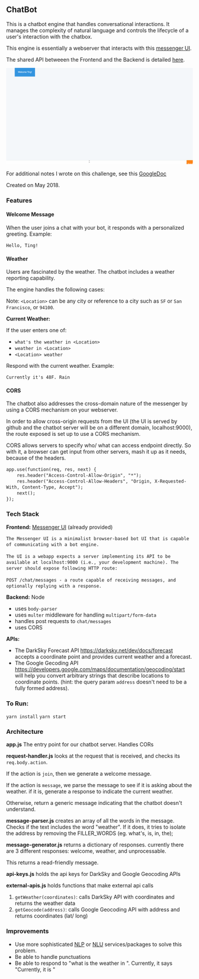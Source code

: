 ## ChatBot
This is a chatbot engine that handles conversational interactions. It manages the complexity of natural language and controls the lifecycle of a user's interaction with the chatbox. 

This engine is essentially a webserver that interacts with this [messenger UI](http://hipmunk.github.io/hipproblems/lessenger/).

The shared API betweeen the Frontend and the Backend is detailed [here](https://github.com/Hipmunk/hipproblems/blob/master/lessenger/api.md).

![screenshot](screenshot.gif)

For additional notes I wrote on this challenge, see this [GoogleDoc](https://docs.google.com/document/d/1W5P2cfaD_CKF5vIuzAhhq2gaSftE2WU13imUsKgqNRQ/edit#)

Created on May 2018.

### Features
#### Welcome Message

When the user joins a chat with your bot, it responds with a personalized greeting. Example:
```
Hello, Ting!
```

#### Weather

Users are fascinated by the weather. The chatbot includes a weather reporting capability.

The engine handles the following cases:

Note: `<Location>` can be any city or reference to a city such as `SF` or `San Francisco`, or `94100`.

**Current Weather:**

If the user enters one of:
* `what's the weather in <Location>`
* `weather in <Location>`
* `<Location> weather`

Respond with the current weather. Example:
```
Currently it's 48F. Rain
```

#### CORS
The chatbot also addresses the cross-domain nature of the messenger by using a CORS mechanism on your webserver.

In order to allow cross-origin requests from the UI (the UI is served by github and the chatbot server will be on a different domain, localhost:9000), the route exposed is set up to use a CORS mechanism.

CORS allows servers to specify who/ what can access endpoint directly. So with it, a browser can get input from other servers, mash it up as it needs, because of the headers.

```
app.use(function(req, res, next) {
    res.header("Access-Control-Allow-Origin", "*");
    res.header("Access-Control-Allow-Headers", "Origin, X-Requested-With, Content-Type, Accept");
    next();
});
```

### Tech Stack
**Frontend:** [Messenger UI](http://hipmunk.github.io/hipproblems/lessenger/) (already provided)

```
The Messenger UI is a minimalist browser-based bot UI that is capable of communicating with a bot engine.

The UI is a webapp expects a server implementing its API to be available at localhost:9000 (i.e., your development machine). The server should expose following HTTP route:

POST /chat/messages - a route capable of receiving messages, and optionally replying with a response.
```

**Backend:** Node
* uses `body-parser` 
* uses `multer` middleware for handling `multipart/form-data`
* handles post requests to `chat/messages`
* uses CORS

**APIs:**
* The DarkSky Forecast API https://darksky.net/dev/docs/forecast accepts a coordinate point and provides current weather and a forecast.
* The Google Gecoding API https://developers.google.com/maps/documentation/geocoding/start will help you convert arbitrary strings that describe locations to coordinate points. (hint: the query param `address` doesn't need to be a fully formed address).

### To Run:
`yarn install`
`yarn start`

### Architecture
**app.js**
The entry point for our chatbot server. Handles CORs

**request-handler.js**
looks at the request that is received, and checks its `req.body.action`. 

If the action is `join`, then we generate a welcome message.

If the action is `message`, we parse the message to see if it is asking about the weather. if it is, generate a response to indicate the current weather.

Otherwise, return a generic message indicating that the chatbot doesn't understand.

**message-parser.js**
creates an array of all the words in the message. Checks if the text includes the word "weather". If it does, it tries to isolate the address by removing the FILLER_WORDS (eg. what's, is, in, the);

**message-generator.js**
returns a dictionary of responses. currently there are 3 different responses: welcome, weather, and unprocessable. 

This returns a read-friendly message.

**api-keys.js**
holds the api keys for DarkSky and Google Geocoding APIs

**external-apis.js**
holds functions that make external api calls
1. `getWeather(coordinates)`: calls DarkSky API with coordinates and returns the weather data
2. `getGeocode(address)`: calls Google Geocoding API with address and returns coordinates (lat/ long)


### Improvements
- Use more sophisticated [NLP](https://en.wikipedia.org/wiki/Natural_language_processing) or [NLU](https://en.wikipedia.org/wiki/Natural_language_understanding) services/packages to solve this problem.
- Be able to handle punctuations 
- Be able to respond to "what is the weather in <X Location>". Currently, it says "Currently, it is <temperature in X Location>"


